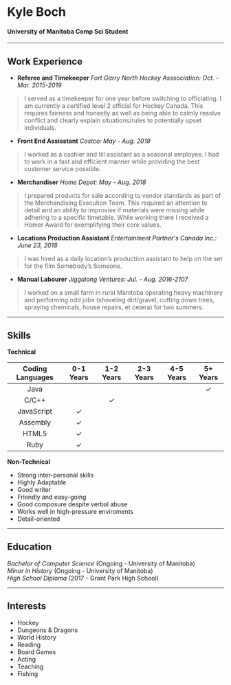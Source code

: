# Kyle Boch
#### University of Manitoba Comp Sci Student

---
## Work Experience

* **Referee and Timekeeper**
 *Fort Garry North Hockey Asssociation: Oct. - Mar. 2015-2019*
>I served as a timekeeper for one year before switching to officiating. I am currently a certified level 2 official for Hockey Canada. This requires fairness and honestly as well as being able to calmly resolve conflict and clearly explain situations/rules to potentially upset individuals.


* **Front End Assisstant**
 *Costco: May - Aug. 2019*
>I worked as a cashier and till assistant as a seasonal employee. I had to work in a fast and efficient manner while providing the best customer service possible.

* **Merchandiser**
 *Home Depot: May - Aug. 2018*
>I prepared products for sale according to vendor standards as part of the Merchandising Execution Team. This required an attention to detail and an ability to improvise if materials were missing while adhering to a specific timetable. While working there I received a Homer Award for exemplifying their core values.

* **Locations Production Assistant**
 *Entertainment Partner's Canada Inc.: June 23, 2018*
 >I was hired as a daily location’s production assistant to help on the set for the film Somebody’s Someone.

* **Manual Labourer**
 *Jiggalong Ventures: Jul. - Aug. 2016-2107*
>I worked on a small farm in rural Manitoba operating heavy machinery and performing odd jobs (shoveling dirt/gravel, cutting down trees, spraying chemicals, house repairs, et cetera) for two summers.

---

## Skills

**Technical**

| Coding Languages | 0-1 Years | 1-2 Years | 2-3 Years | 4-5 Years | 5+ Years |
| :--------------: | :-------: | :-------: | :-------: | :-------: | :------: |
| Java             |           |           |           |           |  ✓       |
| C/C++            |           |  ✓        |           |           |          |
| JavaScript       |  ✓        |           |           |           |          |
| Assembly         |  ✓        |           |           |           |          |
| HTML5            |  ✓        |           |           |           |          |
| Ruby             |  ✓        |           |           |           |          |

**Non-Technical**

* Strong inter-personal skills
* Highly Adaptable
* Good writer
* Friendly and easy-going
* Good composure despite verbal abuse
* Works well in high-pressure enviroments
* Detail-oriented

---

## Education

*Bachelor of Computer Science* (Ongoing - University of Manitoba) <br>
*Minor in History* (Ongoing - University of Manitoba) <br>
*High School Diploma* (2017 - Grant Park High School)

---

## Interests

* Hockey
* Dungeons & Dragons
* World History
* Reading
* Board Games
* Acting
* Teaching
* Fishing

